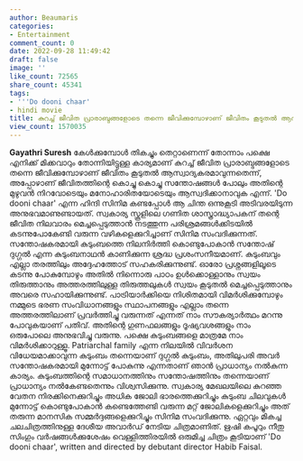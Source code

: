 ```yaml
---
author: Beaumaris
categories:
- Entertainment
comment_count: 0
date: 2022-09-28 11:49:42
draft: false
image: ''
like_count: 72565
share_count: 45341
tags:
- '''Do dooni chaar'
- hindi movie
title: കുറച്ച് ജീവിത പ്രാരാബ്ദങ്ങളോടെ തന്നെ ജീവിക്കുമ്പോഴാണ് ജീവിതം കൂടുതൽ ആസ്വാദ്യകരമാവുന്നത്
view_count: 1570035
---
```


**Gayathri Suresh** കേൾക്കുമ്പോൾ തികച്ചും തെറ്റാണെന്ന് തോന്നാം പക്ഷെ എനിക്ക് മിക്കവാറും തോന്നിയിട്ടുള്ള കാര്യമാണ് കുറച്ച് ജീവിത പ്രാരാബ്ദങ്ങളോടെ തന്നെ ജീവിക്കുമ്പോഴാണ് ജീവിതം കൂടുതൽ ആസ്വാദ്യകരമാവുന്നതെന്ന്, അപ്പോഴാണ് ജീവിതത്തിന്റെ കൊച്ചു കൊച്ചു സന്തോഷങ്ങൾ പോലും അതിന്റെ മുഴുവൻ നിറവോടെയും മനോഹാരിതയോടെയും ആസ്വദിക്കാനാവുക എന്ന്. 'Do dooni chaar' എന്ന ഹിന്ദി സിനിമ കണ്ടപ്പോൾ ആ ചിന്ത ഒന്നുകൂടി അടിവരയിടുന്ന അനുഭവമാണുണ്ടായത്. സ്വകാര്യ സ്കൂളിലെ ഗണിത ശാസ്ത്രാദ്ധ്യാപകന് തന്റെ ജീവിത നിലവാരം മെച്ചപ്പെടുത്താൻ നടത്തുന്ന പരിശ്രമങ്ങൾക്കിടയിൽ കടന്നുപോകേണ്ടി വരുന്ന വഴികളെക്കുറിച്ചാണ് സിനിമ സംവദിക്കുന്നത്. സന്തോഷകരമായി കുടുംബത്തെ നിലനിർത്തി കൊണ്ടുപോകാൻ സന്തോഷ് ദുഗ്ഗൽ എന്ന കുടുംബനാഥൻ കാണിക്കുന്ന ശ്രദ്ധ പ്രശംസനീയമാണ്. കുടുംബവും എല്ലാ തരത്തിലും അദ്ദേഹത്തോട് സഹകരിക്കുന്നുണ്ട്. ഓരോ പ്രശ്നങ്ങളിലൂടെ കടന്നു പോകുമ്പോഴും അതിൽ നിന്നൊരു പാഠം ഉൾക്കൊള്ളാനും സ്വയം തിരുത്താനും അത്തരത്തിലുള്ള തിരുത്തലുകൾ സ്വയം കൂടുതൽ മെച്ചപ്പെടുത്താനും അവരെ സഹായിക്കുന്നുണ്ട്. പാട്രിയാർക്കിയെ നിശിതമായി വിമർശിക്കുമ്പോഴും നമ്മുടെ ഭരണ സംവിധാനങ്ങളും സ്ഥാപനങ്ങളും എല്ലാം തന്നെ അത്തരത്തിലാണ് പ്രവർത്തിച്ചു വരുന്നത് എന്നത് നാം സൗകര്യാർത്ഥം മറന്നു പോവുകയാണ് പതിവ്. അതിന്റെ ഗുണഫലങ്ങളും ദൂഷ്യവശങ്ങളും നാം ഒരുപോലെ അനുഭവിച്ചു വരുന്നു. പക്ഷെ കുടുംബങ്ങളെ മാത്രമേ നാം വിമർശിക്കാറുള്ളൂ. Patriarchal family എന്ന നിലയിൽ വിവർശന വിധേയമാക്കാവുന്ന കുടുംബം തന്നെയാണ് ദുഗ്ഗൽ കുടുംബം, അതിലുപരി അവർ സന്തോഷകരമായി മുന്നോട്ട് പോകുന്നു എന്നതാണ് ഞാൻ പ്രാധാന്യം നൽകുന്ന കാര്യം. കുടുംബത്തിന്റെ സമാധാനത്തിനും സന്തോഷത്തിനും തന്നെയാണ് പ്രാധാന്യം നൽകേണ്ടതെന്നും വിശ്വസിക്കുന്നു. സ്വകാര്യ മേഖലയിലെ കുറഞ്ഞ വേതന നിരക്കിനെക്കുറിച്ചും അധിക ജോലി ഭാരത്തെക്കുറിച്ചും കുടുംബ ചിലവുകൾ മുന്നോട്ട് കൊണ്ടുപോകാൻ കണ്ടെത്തേണ്ടി വരുന്ന മറ്റ് ജോലികളെക്കുറിച്ചും അത് തരുന്ന മാനസിക സമ്മർദ്ദങ്ങളെക്കുറിച്ചും സിനിമ സംവദിക്കുന്നു. ഏറ്റവും മികച്ച ചലചിത്രത്തിനുള്ള ദേശീയ അവാർഡ് നേടിയ ചിത്രമാണിത്. ഋഷി കപൂറും നീതു സിംഗും വർഷങ്ങൾക്കുശേഷം വെള്ളിത്തിരയിൽ ഒരുമിച്ച ചിത്രം കൂടിയാണ് 'Do dooni chaar', written and directed by debutant director Habib Faisal. &nbsp;